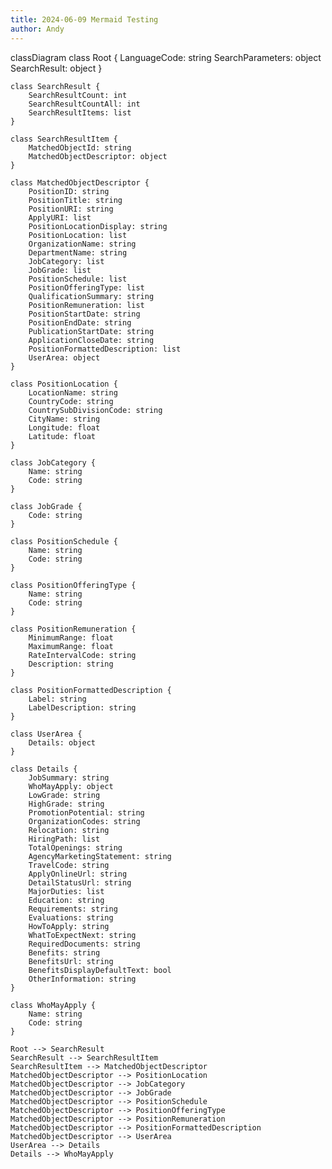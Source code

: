 ```yaml
---
title: 2024-06-09 Mermaid Testing
author: Andy
---
```




classDiagram
    class Root {
        LanguageCode: string
        SearchParameters: object
        SearchResult: object
    }
    
    class SearchResult {
        SearchResultCount: int
        SearchResultCountAll: int
        SearchResultItems: list
    }
    
    class SearchResultItem {
        MatchedObjectId: string
        MatchedObjectDescriptor: object
    }

    class MatchedObjectDescriptor {
        PositionID: string
        PositionTitle: string
        PositionURI: string
        ApplyURI: list
        PositionLocationDisplay: string
        PositionLocation: list
        OrganizationName: string
        DepartmentName: string
        JobCategory: list
        JobGrade: list
        PositionSchedule: list
        PositionOfferingType: list
        QualificationSummary: string
        PositionRemuneration: list
        PositionStartDate: string
        PositionEndDate: string
        PublicationStartDate: string
        ApplicationCloseDate: string
        PositionFormattedDescription: list
        UserArea: object
    }
    
    class PositionLocation {
        LocationName: string
        CountryCode: string
        CountrySubDivisionCode: string
        CityName: string
        Longitude: float
        Latitude: float
    }
    
    class JobCategory {
        Name: string
        Code: string
    }
    
    class JobGrade {
        Code: string
    }
    
    class PositionSchedule {
        Name: string
        Code: string
    }
    
    class PositionOfferingType {
        Name: string
        Code: string
    }
    
    class PositionRemuneration {
        MinimumRange: float
        MaximumRange: float
        RateIntervalCode: string
        Description: string
    }
    
    class PositionFormattedDescription {
        Label: string
        LabelDescription: string
    }
    
    class UserArea {
        Details: object
    }
    
    class Details {
        JobSummary: string
        WhoMayApply: object
        LowGrade: string
        HighGrade: string
        PromotionPotential: string
        OrganizationCodes: string
        Relocation: string
        HiringPath: list
        TotalOpenings: string
        AgencyMarketingStatement: string
        TravelCode: string
        ApplyOnlineUrl: string
        DetailStatusUrl: string
        MajorDuties: list
        Education: string
        Requirements: string
        Evaluations: string
        HowToApply: string
        WhatToExpectNext: string
        RequiredDocuments: string
        Benefits: string
        BenefitsUrl: string
        BenefitsDisplayDefaultText: bool
        OtherInformation: string
    }
    
    class WhoMayApply {
        Name: string
        Code: string
    }
    
    Root --> SearchResult
    SearchResult --> SearchResultItem
    SearchResultItem --> MatchedObjectDescriptor
    MatchedObjectDescriptor --> PositionLocation
    MatchedObjectDescriptor --> JobCategory
    MatchedObjectDescriptor --> JobGrade
    MatchedObjectDescriptor --> PositionSchedule
    MatchedObjectDescriptor --> PositionOfferingType
    MatchedObjectDescriptor --> PositionRemuneration
    MatchedObjectDescriptor --> PositionFormattedDescription
    MatchedObjectDescriptor --> UserArea
    UserArea --> Details
    Details --> WhoMayApply
